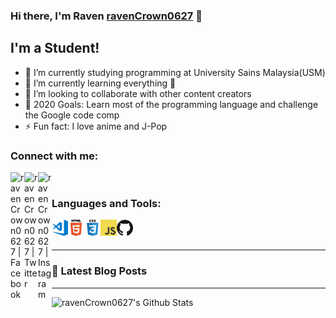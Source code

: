 <!--
 * @Author: your name
 * @Date: 2020-08-07 20:44:47
 * @LastEditTime: 2020-08-07 20:57:12
 * @LastEditors: Please set LastEditors
 * @Description: In User Settings Edit
 * @FilePath: \codeSTACKr-master\README.md
-->

### Hi there, I'm Raven [ravenCrown0627][webdev] 👋

## I'm a Student!
- 🔭 I’m currently studying programming at University Sains Malaysia(USM)
- 🌱 I’m currently learning everything 🤣
- 👯 I’m looking to collaborate with other content creators
- 🥅 2020 Goals: Learn most of the programming language and challenge the Google code comp
- ⚡ Fun fact: I love anime and J-Pop

### Connect with me:

[<img align="left" alt="ravenCrown0627 | Facebook" width="22px" src="https://cdn.jsdelivr.net/npm/simple-icons@v3/icons/facebook.svg" />][facebook]
[<img align="left" alt="ravenCrown0627 | Twitter" width="22px" src="https://cdn.jsdelivr.net/npm/simple-icons@v3/icons/twitter.svg" />][twitter]
[<img align="left" alt="ravenCrown0627 | Instagram" width="22px" src="https://cdn.jsdelivr.net/npm/simple-icons@v3/icons/instagram.svg" />][instagram]
<br />

### Languages and Tools:

[<img align="left" alt="Visual Studio Code" width="26px" src="https://raw.githubusercontent.com/github/explore/80688e429a7d4ef2fca1e82350fe8e3517d3494d/topics/visual-studio-code/visual-studio-code.png" />][webdev]
[<img align="left" alt="HTML5" width="26px" src="https://raw.githubusercontent.com/github/explore/80688e429a7d4ef2fca1e82350fe8e3517d3494d/topics/html/html.png" />][webdev]
[<img align="left" alt="CSS3" width="26px" src="https://raw.githubusercontent.com/github/explore/80688e429a7d4ef2fca1e82350fe8e3517d3494d/topics/css/css.png" />][webdev]
[<img align="left" alt="JavaScript" width="26px" src="https://raw.githubusercontent.com/github/explore/80688e429a7d4ef2fca1e82350fe8e3517d3494d/topics/javascript/javascript.png" />][webdev]
[<img align="left" alt="GitHub" width="26px" src="https://raw.githubusercontent.com/github/explore/78df643247d429f6cc873026c0622819ad797942/topics/github/github.png" />][webdev]

<br />
<br />

---

### 📕 Latest Blog Posts
<!-- BLOG-POST-LIST:START -->
<!-- BLOG-POST-LIST:END -->

---
<img align="left" alt="ravenCrown0627's Github Stats" src="https://github-readme-stats.ravencrown0627.vercel.app/api?username=ravenCrown0627&show_icons=true&hide_border=true" />


[facebook]: https://www.facebook.com/kagamine.len.50596
[twitter]: https://twitter.com/blackcrowdrt
[instagram]: https://www.instagram.com/raven_crowd
[webdev]: https://github.com/ravenCrown0627
